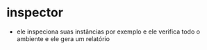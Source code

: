 # inspector
 - ele inspeciona suas instâncias por exemplo e ele verifica todo o ambiente e ele gera um relatório